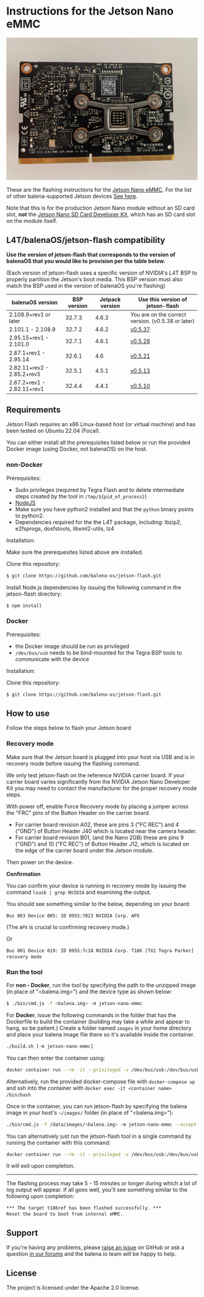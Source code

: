 # Instructions for the Jetson Nano eMMC

<img src="images/jetson-nano-emmc.jpg">

These are the flashing instructions for the [Jetson Nano eMMC]([https://www.nvidia.com/en-us/autonomous-machines/embedded-systems/jetson-orin/](https://developer.nvidia.com/embedded/jetson-nano)). For the list of other balena-supported Jetson devices [See here](https://github.com/balena-os/jetson-flash/tree/alanb-documentation?tab=readme-ov-file#instructions). 

Note that this is for the production Jetson Nano module without an SD card slot, **not** the [Jetson Nano SD Card Developer Kit](jetson-nano.md), which has an SD card slot on the module itself.

## L4T/balenaOS/jetson-flash compatibility

**Use the version of jetson-flash that corresponds to the version of balenaOS that you would like to provision per the table below.**

(Each version of jetson-flash uses a specific version of NVIDIA's L4T BSP to properly partition the Jetson's boot media. This BSP version must also match the BSP used in the version of balenaOS you're flashing)

| balenaOS version | BSP version | Jetpack version | Use this version of jetson-flash |
|------------------|-------------|-----------------|----------------------------------|
| 2.108.9+rev1 or later     | 32.7.3      | 4.6.3  | You are on the correct version. (v0.5.38 or later)    |
|2.101.1 - 2.108.9 | 32.7.2      | 4.6.2           |    [v0.5.37](https://github.com/balena-os/jetson-flash/tree/v0.5.37)    |
| 2.95.15+rev1 -  2.101.0      | 32.7.1  | 4.6.1   |   [v0.5.28](https://github.com/balena-os/jetson-flash/tree/v0.5.28)                 |
| 2.87.1+rev1 - 2.95.14 | 32.6.1 | 4.6             |   [v0.5.21](https://github.com/balena-os/jetson-flash/tree/v0.5.21)               |
|2.82.11+rev2 - 2.85.2+rev5  | 32.5.1 | 4.5.1      |   [v0.5.13](https://github.com/balena-os/jetson-flash/tree/v0.5.13)       |
| 2.67.2+rev1 - 2.82.11+rev1   | 32.4.4    | 4.4.1 | [v0.5.10](https://github.com/balena-os/jetson-flash/tree/v0.5.10) |


## Requirements
Jetson Flash requires an x86 Linux-based host (or virtual machine) and has been tested on Ubuntu 22.04 (Focal).

You can either install all the prerequisites listed below or run the provided Docker image (using Docker, not balenaOS) on the host.

### non-Docker

Prerequisites:

- Sudo privileges (required by Tegra Flash and to delete intermediate steps created by the tool in `/tmp/${pid_of_process}`)
- [NodeJS](https://nodejs.org)
- Make sure you have python2 installed and that the `python` binary points to python2.
- Dependencies required for the the L4T package, including: lbzip2, e2fsprogs, dosfstools, libxml2-utils, lz4

Installation:

Make sure the prerequesites listed above are installed.

Clone this repository:
```sh
$ git clone https://github.com/balena-os/jetson-flash.git
```

Install Node.js dependencies by issuing the following command in the jetson-flash directory:
```sh
$ npm install
```

### Docker

Prerequisites:

- the Docker image should be run as privileged
- `/dev/bus/usb` needs to be bind-mounted for the Tegra BSP tools to communicate with the device

Installation:

Clone this repository:
```sh
$ git clone https://github.com/balena-os/jetson-flash.git
```

## How to use

Follow the steps below to flash your Jetson board

### Recovery mode

Make sure that the Jetson board is plugged into your host via USB and is in recovery mode before issuing the flashing command. 

We only test jetson-flash on the reference NVIDIA carrier board. If your carrier board varies significantly from the NVIDIA Jetson Nano Developer Kit you may need to contact the manufacturer for the proper recovery mode steps.

With power off, enable Force Recovery mode by placing a jumper across the "FRC" pins of the Button Header on the carrier board.

- For carrier board revision A02, these are pins 3 ("FC REC") and 4 ("GND") of Button Header J40 which is located near the camera header.
- For carrier board revision B01, (and the Nano 2GB) these are pins 9 ("GND") and 10 ("FC REC") of Button Header J12, which is located on the edge of the carrier board under the Jetson module.

Then power on the device.

**Confirmation**

You can confirm your device is running in recovery mode by issuing the command `lsusb | grep NVIDIA` and examining the output.

You should see something similar to the below, depending on your board:

```
Bus 003 Device 005: ID 0955:7023 NVIDIA Corp. APX

```

(The `APX` is crucial to confirming recovery mode.) 

Or

```
Bus 001 Device 019: ID 0955:7c18 NVIDIA Corp. T186 [TX2 Tegra Parker] recovery mode
```

### Run the tool

For **non - Docker**, run the tool by specifying the path to the unzipped image (in place of "<balena.img>") and the device type as shown below:

```sh
$ ./bin/cmd.js -f <balena.img> -m jetson-nano-emmc
```

For **Docker**, issue the following commands in the folder that has the Dockerfile to build the container (building may take a while and appear to hang, so be patient.) Create a folder named `images` in your home directory and place your balena image file there so it's available inside the container.

```sh
./build.sh [-m jetson-nano-emmc]
```

You can then enter the container using:

```sh
docker container run --rm -it --privileged -v /dev/bus/usb:/dev/bus/usb -v ~/images:/data/images jetson-flash-image /bin/bash
```

Alternatively, run the provided docker-compose file with `docker-compose up` and ssh into the container with `docker exec -it <container name> /bin/bash` 

Once in the container, you can run jetson-flash by specifying the balena image in your host's `~/images/` folder (in place of "<balena.img>"):

```sh
./bin/cmd.js -f /data/images/<balena.img> -m jetson-nano-emmc --accept-license=yes -c /tmp/Linux_for_Tegra
```

You can alternatively just run the jetson-flash tool in a single command by running the container with this command:

```sh
docker container run --rm -it --privileged -v /dev/bus/usb:/dev/bus/usb -v ~/images:/data/images jetson-flash-image ./bin/cmd.js -f /data/images/<balena.img> -m jetson-nano-emmc --accept-license=yes -c /tmp/Linux_for_Tegra
```

It will exit upon completion. 

---

The flashing process may take 5 - 15 minutes or longer during which a lot of log output will appear. If all goes well, you'll see something similar to the following upon completion:

```
*** The target t186ref has been flashed successfully. ***
Reset the board to boot from internal eMMC.

```
## Support

If you're having any problems, please [raise an issue](https://github.com/balena-os/jetson-flash/issues/new) on GitHub or ask a question [in our forums](https://forums.balena.io/c/share-questions-or-issues-about-balena-jetson-flash-which-is-a-tool-that-allows-users-to-flash-balenaos-on-nvidia-jetson-devices/95) and the balena.io team will be happy to help.


License
-------

The project is licensed under the Apache 2.0 license.
